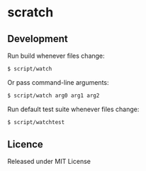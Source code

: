 # scratch

## Development

Run build whenever files change:

```bash
$ script/watch
```

Or pass command-line arguments:

```bash
$ script/watch arg0 arg1 arg2
```

Run default test suite whenever files change:

```bash
$ script/watchtest
```

## Licence

Released under MIT License